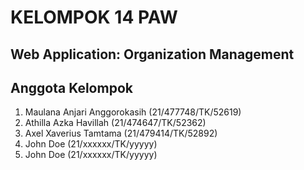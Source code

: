 # KELOMPOK 14 PAW
## Web Application: Organization Management

## Anggota Kelompok
1. Maulana Anjari Anggorokasih (21/477748/TK/52619)
2. Athilla Azka Havillah (21/474647/TK/52362)
3. Axel Xaverius Tamtama (21/479414/TK/52892)
4. John Doe (21/xxxxxx/TK/yyyyy)
5. John Doe (21/xxxxxx/TK/yyyyy)
